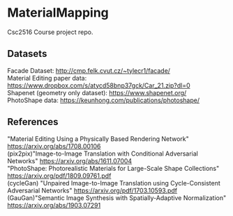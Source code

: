 # MaterialMapping
Csc2516 Course project repo.




## Datasets

Facade Dataset: http://cmp.felk.cvut.cz/~tylecr1/facade/  
Material Editing paper data: https://www.dropbox.com/s/atycd58bnp37gck/Car_21.zip?dl=0  
Shapenet (geometry only dataset): https://www.shapenet.org/  
PhotoShape data: https://keunhong.com/publications/photoshape/

## References

"Material Editing Using a Physically Based Rendering Network" https://arxiv.org/abs/1708.00106  
(pix2pix)"Image-to-Image Translation with Conditional Adversarial Networks" https://arxiv.org/abs/1611.07004  
"PhotoShape: Photorealistic Materials for Large-Scale Shape Collections" https://arxiv.org/pdf/1809.09761.pdf  
(cycleGan) "Unpaired Image-to-Image Translation
using Cycle-Consistent Adversarial Networks" https://arxiv.org/pdf/1703.10593.pdf  
(GauGan)"Semantic Image Synthesis with Spatially-Adaptive Normalization" https://arxiv.org/abs/1903.07291


